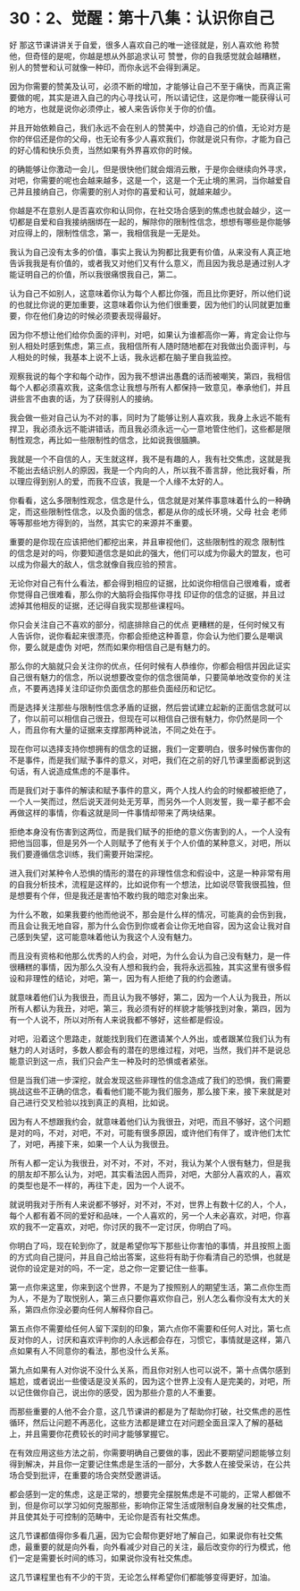 # 30：2、觉醒：第十八集：认识你自己

好 那这节课讲讲关于自爱，很多人喜欢自己的唯一途径就是，别人喜欢他 称赞他，但奇怪的是呢，你越是想从外部追求认可 赞誉，你的自我感觉就会越糟糕，别人的赞誉和认可就像一种印，而你永远不会得到满足。

因为你需要的赞美及认可，必须不断的增加，才能够让自己不至于痛快，而真正需要做的呢，其实是进入自己的内心寻找认可，所以请记住，这是你唯一能获得认可的地方，也就是说你必须停止，被人来告诉你关于你的价值。

并且开始依赖自己，我们永远不会在别人的赞美中，炒造自己的价值，无论对方是你的伴侣还是你的父母，也无论有多少人喜欢我们，你就是说只有你，才能为自己的好心情和快乐负责，当然如果有外界喜欢你的时候。

的确能够让你激动一会儿，但是很快他们就会烟消云散，于是你会继续向外寻求，对吧，你需要的呢也会越来越多，这是一个，这是一个无止境的黑洞，当你越爱自己并且接纳自己，你需要的别人对你的喜爱和认可，就越来越少。

你越是不在意别人是否喜欢你和认同你，在社交场合感到的焦虑也就会越少，这一切都是自爱和自我接纳捆绑在一起的，解除你的限制性信念，想想有哪些是你能够对应得上的，限制性信念，第一，我相信我是一无是处。

我认为自己没有太多的价值，事实上我认为狗都比我更有价值，从来没有人真正地告诉我我是有价值的，或者我又对他们又有什么意义，而且因为我总是通过别人才能证明自己的价值，所以我很痛恨我自己，第二。

认为自己不如别人，这意味着你认为每个人都比你强，而且比你更好，所以他们说的也就比你说的更加重要，这意味着你认为他们很重要，因为他们的认同就更加重要，你在他们身边的时候必须要表现得最好。

因为你不想让他们给你负面的评判，对吧，如果认为谁都高你一筹，肯定会让你与别人相处时感到焦虑，第三点，我相信所有人随时随地都在对我做出负面评判，与人相处的时候，我基本上说不上话，我永远都在脑子里自我监控。

观察我说的每个字和每个动作，因为我不想讲出愚蠢的话而被嘲笑，第四，我相信每个人都必须喜欢我，这条信念让我想与所有人都保持一致意见，奉承他们，并且讲些言不由衷的话，为了获得别人的接纳。

我会做一些对自己认为不对的事，同时为了能够让别人喜欢我，我身上永远不能有捍卫，我必须永远不能讲错话，而且我必须永远一心一意地管住他们，这些都是限制性观念，再比如一些限制性的信念，比如说我很腼腆。

我就是一个不自信的人，天生就这样，我不是有趣的人，我有社交焦虑，这就是我不能出去结识别人的原因，我是一个内向的人，所以我不善言辞，他比我好看，所以理应得到别人的爱，而我不应该，我是一个人缘不太好的人。

你看看，这么多限制性观念，信念是什么，信念就是对某件事意味着什么的一种确定，而这些限制性信念，以及负面的信念，都是从你的成长环境，父母 社会 老师等等那些地方得到的，当然，其实它的来源并不重要。

重要的是你现在应该把他们都挖出来，并且审视他们，这些限制性的观念 限制性的信念是对的吗，你要知道信念是如此的强大，他们可以成为你最大的盟友，也可以成为你最大的敌人，信念就像自我应验的预言。

无论你对自己有什么看法，都会得到相应的证据，比如说你相信自己很难看，或者你觉得自己很难看，那么你的大脑将会指挥你寻找 印证你的信念的证据，并且过滤掉其他相反的证据，还记得自我实现那些课程吗。

你只会关注自己不喜欢的部分，彻底排除自己的优点 更糟糕的是，任何时候又有人告诉你，说你看起来很漂亮，你都会拒绝这种善意，你会认为他们要么是嘲讽你，要么就是虚伪 对吧，然而如果你相信自己是有魅力的。

那么你的大脑就只会关注你的优点，任何时候有人恭维你，你都会相信并因此证实自己很有魅力的信念，所以说想要改变你的信念很简单，只要简单地改变你的关注点，不要再选择关注印证你负面信念的那些负面经历和记忆。

而是选择关注那些与限制性信念矛盾的证据，然后尝试建立起新的正面信念就可以了，你以前可以相信自己很丑，但现在可以相信自己很有魅力，你仍然是同一个人，而且你有大量的证据来支撑那两种说法，不同之处在于。

现在你可以选择支持你想拥有的信念的证据，我们一定要明白，很多时候伤害你的不是事件，而是我们赋予事件的意义，对吧，我们在之前的好几节课里面都说到这句话，有人说造成焦虑的不是事件。

而是我们对于事件的解读和赋予事件的意义，两个人找人约会的时候都被拒绝了，一个人一笑而过，然后说天涯何处无芳草，而另外一个人则发誓，我一辈子都不会再做这样的事情，你看这就是同一件事情却带来了两块结果。

拒绝本身没有伤害到这两位，而是我们赋予的拒绝的意义伤害到的人，一个人没有把他当回事，但是另外一个人则赋予了他有关于个人价值的某种意义，对吧，所以我们要遵循信念训练，我们需要开始深挖。

进入我们对某种令人恐惧的情形的潜在的非理性信念和假设中，这是一种非常有用的自我分析技术，流程是这样的，比如说你有一个想法，比如说尽管我很孤独，但是想要有个伴，但是我还是害怕不敢约我的暗恋对象出来。

为什么不敢，如果我要约他而他说不，那会是什么样的情况，可能真的会伤到我，而且会让我无地自容，那为什么会伤到你或者会让你无地自容，因为这会让我对自己感到失望，这可能意味着他认为我这个人没有魅力。

而且没有资格和他那么优秀的人约会，对吧，为什么会认为自己没有魅力，是一件很糟糕的事情，因为那么久没有人想和我约会，我将永远孤独，其实这里有很多假设和非理性的结论，对吧，第一，因为有人拒绝了我的约会邀请。

就意味着他们认为我很丑，而且认为我不够好，第二，因为一个人认为我丑，所以所有人都认为我丑，对吧，第三，我必须有好的样貌才能够找到对象，第四，因为有一个人说不，所以对所有人来说我都不够好，这些都是假设。

对吧，沿着这个思路走，就能找到我们在邀请某个人外出，或者跟某位我们认为有魅力的人对话时，多数人都会有的潜在的思维过程，对吧，当然，我们并不是说总能意识到这一点，我们只会产生一种及时的恐惧或者紧张。

但是当我们进一步深挖，就会发现这些非理性的信念造成了我们的恐惧，我们需要挑战这些不正确的信念，看看他们能不能为我们服务，那么接下来，接下来就是对自己进行交叉检验以找到真正的真相，比如说。

因为有人不想跟我约会，就意味着他们认为我很丑，对吧，而且不够好，这个问题是对的吗，不对，对吧，不对，可能有很多原因，或许他们有伴了，或许他们太忙了，对吧，再接下来，如果一个人认为我很丑。

所有人都一定认为我很丑，对不对，不对，不对，我认为某个人很有魅力，但是我的朋友却不那么认为，对吧，其实看法因人而异，对吧，大部分人喜欢的人，喜欢的类型也是不一样的，再往下走，因为一个人说不。

就说明我对于所有人来说都不够好，对不对，不对，世界上有数十亿的人，个人，每个人都有着不同的爱好和品味，一个人喜欢的，另一个人未必喜欢，对吧，你喜欢的我不一定喜欢，对吧，你讨厌的我不一定讨厌，你明白了吗。

你明白了吗，现在轮到你了，就是希望你写下那些让你害怕的事情，并且按照上面的方式向自己提问，并且自己给出答案，这些将有助于你看清自己的恐惧，也就是说你的设定是对的吗，不一定，总之你一定要记住一些事。

第一点你来这里，你来到这个世界，不是为了按照别人的期望生活，第二点你生而为人，不是为了取悦别人，第三点只要你喜欢你自己，别人怎么看你没有太大的关系，第四点你没必要向任何人解释你自己。

第五点你不需要给任何人留下深刻的印象，第六点你不需要和任何人对比，第七点反对你的人，讨厌和喜欢评判你的人永远都会存在，习惯它，事情就是这样，第八点如果有人不同意你的看法，那也没什么关系。

第九点如果有人对你说不没什么关系，而且你对别人也可以说不，第十点偶尔感到尴尬，或者说出一些傻话是没关系的，因为这个世界上没有人是完美的，对吧，所以记住做你自己，说出你的感受，因为那些介意的人不重要。

而那些重要的人他不会介意，这几节课讲的都是为了帮助你打破，社交焦虑的恶性循环，然后让问题不再恶化，这些方法都是建立在对问题全面且深入了解的基础上，并且需要你花费较长的时间才能够掌握它。

在有效应用这些方法之前，你需要明确自己要做的事，因此不要期望问题能够立刻得到解决，并且你一定要记住焦虑是生活的一部分，大多数人在接受采访，在公共场合受到批评，在重要的场合突然受邀讲话。

都会感到一定的焦虑，这是正常的，想要完全摆脱焦虑是不可能的，正常人都做不到，但是你可以学习如何克服那些，影响你正常生活或限制自身发展的社交焦虑，并且使其处于可控制的范畴中，无论你是否有社交焦虑。

这几节课都值得你多看几遍，因为它会帮你更好地了解自己，如果说你有社交焦虑，最重要的就是向外看，向外看减少对自己的关注，最后改变你的行为模式，他们一定是需要长时间的练习，如果说你没有社交焦虑。

这几节课程里也有不少的干货，无论怎么样希望你们都能够变得更好，加油。